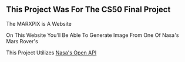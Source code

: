 <h2> This Project Was For The CS50 Final Project</h2>
<p>The MARXPIX is A Website</p>
<p>On This Website You'll Be Able To Generate Image From One Of Nasa's Mars Rover's</p>
<p>This Project Utilizes <a href="https://api.nasa.gov">Nasa's Open API</a></p>
